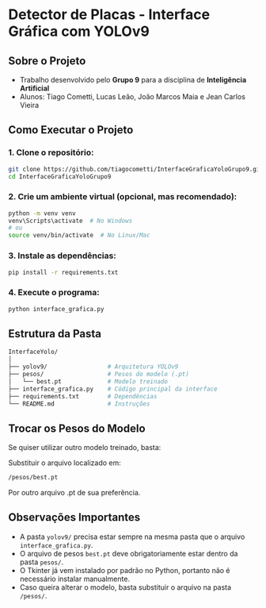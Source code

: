 # Detector de Placas - Interface Gráfica com YOLOv9

## Sobre o Projeto

- Trabalho desenvolvido pelo **Grupo 9** para a disciplina de **Inteligência Artificial**
- Alunos: Tiago Cometti, Lucas Leão, João Marcos Maia e Jean Carlos Vieira

## Como Executar o Projeto

### 1. Clone o repositório:

```bash
git clone https://github.com/tiagocometti/InterfaceGraficaYoloGrupo9.git
cd InterfaceGraficaYoloGrupo9
```

### 2. Crie um ambiente virtual (opcional, mas recomendado):

```bash
python -m venv venv
venv\Scripts\activate  # No Windows
# ou
source venv/bin/activate  # No Linux/Mac
```

### 3. Instale as dependências:

```bash
pip install -r requirements.txt
```

### 4. Execute o programa:

```bash
python interface_grafica.py
```

## Estrutura da Pasta

```bash
InterfaceYolo/
│
├── yolov9/                 # Arquitetura YOLOv9
├── pesos/                  # Pesos do modelo (.pt)
│   └── best.pt             # Modelo treinado
├── interface_grafica.py    # Código principal da interface
├── requirements.txt        # Dependências
└── README.md               # Instruções
```

## Trocar os Pesos do Modelo

Se quiser utilizar outro modelo treinado, basta:

Substituir o arquivo localizado em:

```bash
/pesos/best.pt
```

Por outro arquivo .pt de sua preferência.

## Observações Importantes

- A pasta `yolov9/` precisa estar sempre na mesma pasta que o arquivo `interface_grafica.py`.
- O arquivo de pesos `best.pt` deve obrigatoriamente estar dentro da pasta `pesos/`.
- O Tkinter já vem instalado por padrão no Python, portanto não é necessário instalar manualmente.
- Caso queira alterar o modelo, basta substituir o arquivo na pasta `/pesos/`.
